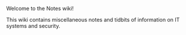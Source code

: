 Welcome to the Notes wiki!

This wiki contains miscellaneous notes and tidbits of information on IT systems and security.